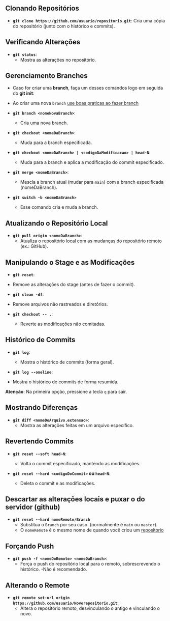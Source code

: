 ## Clonando Repositórios
- **`git clone https://github.com/usuario/repositorio.git`**: 
  Cria uma cópia do repositório (junto com o histórico e commits).

## Verificando Alterações
- **`git status`**: 
  - Mostra as alterações no repositório.

## Gerenciamento Branches
- Caso for criar uma **branch**, faça um desses comandos logo em seguida do **git init**:
- Ao criar uma nova `branch` [ use boas praticas ao fazer branch](branchs.md)

- **`git branch <nomeNovaBranch>`**: 
  - Cria uma nova branch.

- **`git checkout <nomeDaBranch>`**: 
  - Muda para a branch especificada.

- **`git checkout <nomeDaBranch> | <codigoDaModificacao> | head~N`**: 
  - Muda para a branch e aplica a modificação do commit especificado.

- **`git merge <nomeDaBranch>`**: 
  - Mescla a branch atual (mudar para ```main```) com a branch especificada (nomeDaBranch).

- **``git switch -b <nomeDaBranch>``**
  - Esse comando cria e muda a branch.

## Atualizando o Repositório Local
- **`git pull origin <nomeDaBranch>`**: 
  - Atualiza o repositório local com as mudanças do repositório remoto (ex.: GitHub).

## Manipulando o Stage e as Modificações
- **`git reset`**: 
 - Remove as alterações do stage (antes de fazer o commit).
  
- **`git clean -df`**: 
 -  Remove arquivos não rastreados e diretórios.

- **`git checkout -- .`**: 
  - Reverte as modificações não comitadas.

## Histórico de Commits
- **`git log`**: 
  - Mostra o histórico de commits (forma geral).
  
- **`git log --oneline`**: 
 -  Mostra o histórico de commits de forma resumida.

  **Atenção**: Na primeira opção, pressione a tecla `q` para sair.

## Mostrando Diferenças
- **`git diff <nomeDoArquivo.extensao>`**: 
  - Mostra as alterações feitas em um arquivo específico.

## Revertendo Commits
- **`git reset --soft head~N`**: 
  - Volta o commit especificado, mantendo as modificações.

- **`git reset --hard <codigoDoCommit>` ou `head~N`**: 
  - Deleta o commit e as modificações.

## Descartar as alterações locais e puxar o do servidor (github)
- **`git reset --hard nomeRemote/Branch`**
  - Substitua o `Branch` por seu caso. (normalmente é ``main`` ou `master`).
  - O ``nomeRemote`` é o mesmo nome de quando você criou um [repositorio](comandos_basicos.md#criando-o-remote)


## Forçando Push
- **`git push -f <nomeDoRemote> <nomeDaBranch>`**: 
  - Força o push do repositório local para o remoto, sobrescrevendo o histórico.
  -Não é recomendado.

## Alterando o Remote
- **`git remote set-url origin https://github.com/usuario/Novorepositorio.git`**: 
  - Altera o repositório remoto, desvinculando o antigo e vinculando o novo.